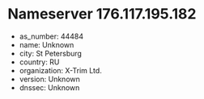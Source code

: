# Nameserver 176.117.195.182

* as_number: 44484
* name: Unknown
* city: St Petersburg
* country: RU
* organization: X-Trim Ltd.
* version: Unknown
* dnssec: Unknown
